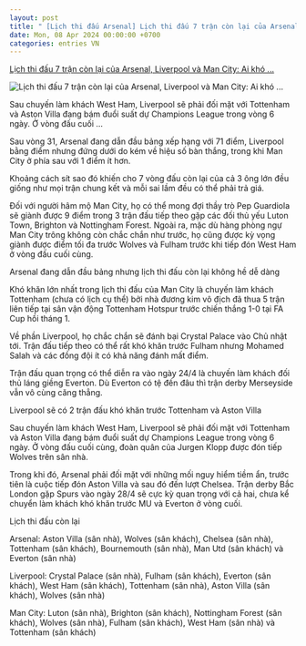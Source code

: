 ```yaml
---
layout: post
title: " [Lịch thi đấu Arsenal] Lịch thi đấu 7 trận còn lại của Arsenal, Liverpool và Man City: Ai khó ..."
date: Mon, 08 Apr 2024 00:00:00 +0700
categories: entries VN
---
```

[Lịch thi đấu 7 trận còn lại của Arsenal, Liverpool và Man City: Ai khó ...](https://webthethao.vn/bong-da-anh/lich-thi-dau-7-tran-con-lai-cua-arsenal-liverpool-va-man-city-ai-kho-khan-hon-0SouSRaSR.htm)

![Lịch thi đấu 7 trận còn lại của Arsenal, Liverpool và Man City: Ai khó ...](https://cdnmedia.webthethao.vn/thumb/720-405/uploads/2024-04-07/arsenal-dau-bang.jpg)

Sau chuyến làm khách West Ham, Liverpool sẽ phải đối mặt với Tottenham và Aston Villa đang bám đuổi suất dự Champions League trong vòng 6 ngày. Ở vòng đấu cuối ...

Sau vòng 31, Arsenal đang dẫn đầu bảng xếp hạng với 71 điểm, Liverpool bằng điểm nhưng đứng dưới do kém về hiệu số bàn thắng, trong khi Man City ở phía sau với 1 điểm ít hơn.

Khoảng cách sít sao đó khiến cho 7 vòng đấu còn lại của cả 3 ông lớn đều giống như mọi trận chung kết và mỗi sai lầm đều có thể phải trả giá.

Đối với người hâm mộ Man City, họ có thể mong đợi thầy trò Pep Guardiola sẽ giành được 9 điểm trong 3 trận đấu tiếp theo gặp các đối thủ yếu Luton Town, Brighton và Nottingham Forest. Ngoài ra, mặc dù hàng phòng ngự Man City trông không còn chắc chắn như trước, họ cũng được kỳ vọng giành được điểm tối đa trước Wolves và Fulham trước khi tiếp đón West Ham ở vòng đấu cuối cùng.

Arsenal đang dẫn đầu bảng nhưng lịch thi đấu còn lại không hề dễ dàng

Khó khăn lớn nhất trong lịch thi đấu của Man City là chuyến làm khách Tottenham (chưa có lịch cụ thể) bởi nhà đương kim vô địch đã thua 5 trận liên tiếp tại sân vận động Tottenham Hotspur trước chiến thắng 1-0 tại FA Cup hồi tháng 1.

Về phần Liverpool, họ chắc chắn sẽ đánh bại Crystal Palace vào Chủ nhật tới. Trận đấu tiếp theo có thể rất khó khăn trước Fulham nhưng Mohamed Salah và các đồng đội ít có khả năng đánh mất điểm.

Trận đấu quan trọng có thể diễn ra vào ngày 24/4 là chuyến làm khách đối thủ láng giềng Everton. Dù Everton có tệ đến đâu thì trận derby Merseyside vẫn vô cùng căng thẳng.

Liverpool sẽ có 2 trận đấu khó khăn trước Tottenham và Aston Villa

Sau chuyến làm khách West Ham, Liverpool sẽ phải đối mặt với Tottenham và Aston Villa đang bám đuổi suất dự Champions League trong vòng 6 ngày. Ở vòng đấu cuối cùng, đoàn quân của Jurgen Klopp được đón tiếp Wolves trên sân nhà.

Trong khi đó, Arsenal phải đối mặt với những mối nguy hiểm tiềm ẩn, trước tiên là cuộc tiếp đón Aston Villa và sau đó đến lượt Chelsea. Trận derby Bắc London gặp Spurs vào ngày 28/4 sẽ cực kỳ quan trọng với cả hai, chưa kể chuyển làm khách khó khăn trước MU và Everton ở vòng cuối.

Lịch thi đấu còn lại

Arsenal: Aston Villa (sân nhà), Wolves (sân khách), Chelsea (sân nhà), Tottenham (sân khách), Bournemouth (sân nhà), Man Utd (sân khách) và Everton (sân nhà)

Liverpool: Crystal Palace (sân nhà), Fulham (sân khách), Everton (sân khách), West Ham (sân khách), Tottenham (sân nhà), Aston Villa (sân khách), Wolves (sân nhà)

Man City: Luton (sân nhà), Brighton (sân khách), Nottingham Forest (sân khách), Wolves (sân nhà), Fulham (sân khách), West Ham (sân nhà) và Tottenham (sân khách)

